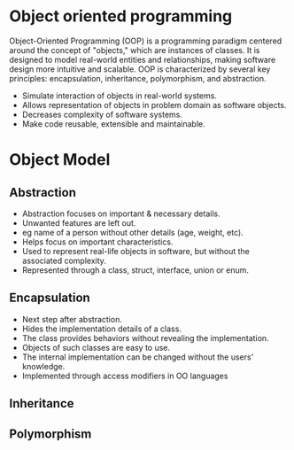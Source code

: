 # Object oriented programming
Object-Oriented Programming (OOP) is a programming paradigm centered around the concept of "objects," which are instances of classes. It is designed to model real-world entities and relationships, making software design more intuitive and scalable. OOP is characterized by several key principles: encapsulation, inheritance, polymorphism, and abstraction.

- Simulate interaction of objects in real-world systems.
- Allows representation of objects in problem domain as software objects. 
- Decreases complexity of software systems.
- Make code reusable, extensible and maintainable.

# Object Model 
## Abstraction
- Abstraction focuses on important & necessary details. 
- Unwanted features are left out.
- eg name of a person without other details (age, weight, etc).
- Helps focus on important characteristics.
- Used to represent real-life objects in software, but without the associated complexity.
- Represented through a class, struct, interface, union or enum.
  
## Encapsulation
- Next step after abstraction.
- Hides the implementation details of a class. 
- The class provides behaviors without revealing the implementation.
- Objects of such classes are easy to use. 
- The internal implementation can be changed without the users' knowledge.
- Implemented through access modifiers in OO languages

## Inheritance


## Polymorphism
